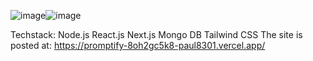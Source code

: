 ![image](https://github.com/paul8301/promptify/assets/85427407/c150ea25-2cae-4da1-abec-0f0888210dc7)![image](https://github.com/paul8301/promptify/assets/85427407/7df654ca-3f97-431e-bb39-763fb0c53695)

Techstack:
Node.js
React.js
Next.js
Mongo DB
Tailwind CSS
The site is posted at:
https://promptify-8oh2gc5k8-paul8301.vercel.app/


